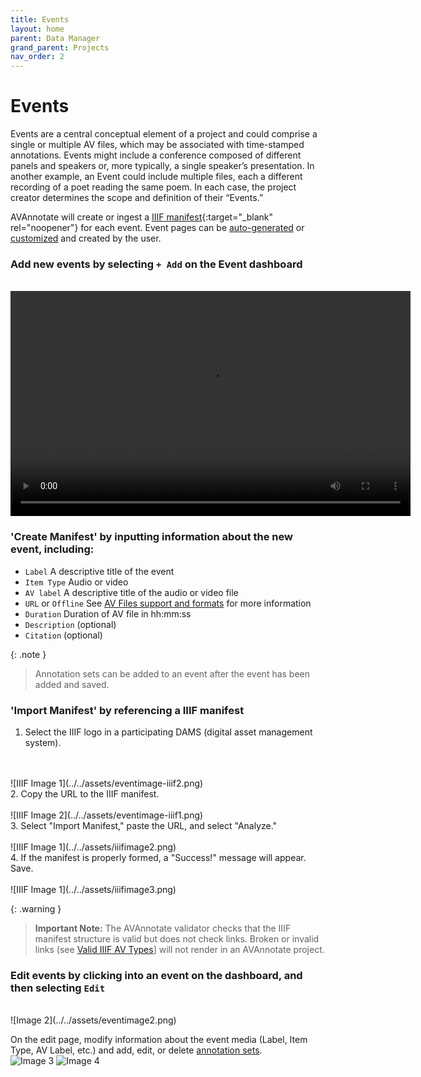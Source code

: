 ```yaml
---
title: Events
layout: home
parent: Data Manager
grand_parent: Projects
nav_order: 2
---
```

# Events

Events are a central conceptual element of a project and could comprise a single or multiple AV files, which may be associated with time-stamped annotations. Events might include a conference composed of different panels and speakers or, more typically, a single speaker’s presentation. In another example, an Event could include multiple files, each a different recording of a poet reading the same poem. In each case, the project creator determines the scope and definition of their “Events.”

AVAnnotate will create or ingest a [IIIF manifest](https://iiif.io/guides/using_iiif_resources/){:target="_blank" rel="noopener"} for each event. Event pages can be [auto-generated](https://avannotate.github.io/documentation/pages/auto/) or [customized](https://avannotate.github.io/documentation/pages/custom/) and created by the user.

### Add new events by selecting `+ Add` on the Event dashboard
<br>
<video width="640" height="360" controls aria-label="Adding event to AVAnnotate project" title="Adding event to AVAnnotate projecto">
  <source src="assets/myvideo.mp4" type="video/mp4">
</video>

<br>

### 'Create Manifest' by inputting information about the new event, including: 
- `Label` A descriptive title of the event
- `Item Type` Audio or video
- `AV label` A descriptive title of the audio or video file
- `URL` or `Offline` See [AV Files support and formats](https://avannotate.github.io/documentation/pages/av/) for more information
- `Duration` Duration of AV file in hh:mm:ss
- `Description` (optional)
- `Citation` (optional)

{: .note }
> Annotation sets can be added to an event after the event has been added and saved. 

### 'Import Manifest' by referencing a IIIF manifest

1. Select the IIIF logo in a participating DAMS (digital asset management system). 
<br>
<br>
![IIIF Image 1](../../assets/eventimage-iiif2.png) 
<br>
2. Copy the URL to the IIIF manifest.  
<br>
<br>
![IIIF Image 2](../../assets/eventimage-iiif1.png) 
<br>
3. Select "Import Manifest," paste the URL, and select "Analyze."
<br>
<br>
![IIIF Image 1](../../assets/iiifimage2.png) 
<br>
4.  If the manifest is properly formed, a "Success!" message will appear. Save.
<br>
<br>
![IIIF Image 1](../../assets/iiifimage3.png) 
<br>

{: .warning }
> **Important Note:** The AVAnnotate validator checks that the IIIF manifest structure is valid but does not check links. Broken or invalid links (see [Valid IIIF AV Types](https://avannotate.github.io/documentation/pages/av/)] will not render in an AVAnnotate project. 

### Edit events by clicking into an event on the dashboard, and then selecting `Edit` 
<br>
![Image 2](../../assets/eventimage2.png)

On the edit page, modify information about the event media (Label, Item Type, AV Label, etc.) and add, edit, or delete [annotation sets](https://avannotate.github.io/documentation/pages/sets/). 
<br>
![Image 3](../../assets/eventimage3.png) 
![Image 4](../../assets/eventimage4.png) 
